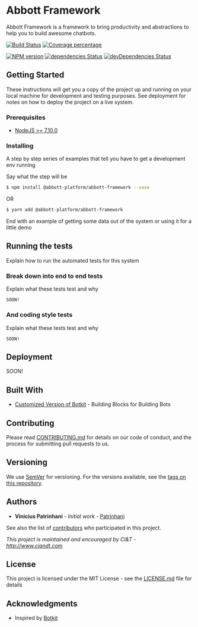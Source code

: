 # Abbott Framework

Abbott Framework is a framework to bring productivity and abstractions to help you to build awesome chatbots.

[![Build Status][travis-image]][travis-url]
[![Coverage percentage][coveralls-image]][coveralls-url]

[![NPM version][npm-image]][npm-url]
[![dependencies Status][daviddm-image]][daviddm-url]
[![devDependencies Status][daviddm-dev-image]][daviddm-dev-url]

## Getting Started

These instructions will get you a copy of the project up and running on your local machine for development and testing purposes. See deployment for notes on how to deploy the project on a live system.

### Prerequisites

* [NodeJS >= 7.10.0](https://nodejs.org)

### Installing

A step by step series of examples that tell you have to get a development env running

Say what the step will be

```bash
$ npm install @abbott-platform/abbott-framework --save
```
OR
```bash
$ yarn add @abbott-platform/abbott-framework
```

End with an example of getting some data out of the system or using it for a little demo

## Running the tests

Explain how to run the automated tests for this system

### Break down into end to end tests

Explain what these tests test and why

```
SOON!
```

### And coding style tests

Explain what these tests test and why

```
SOON!
```

## Deployment

SOON!

## Built With

* [Customized Version of Botkit](https://github.com/AbbottPlatform/botkit) - Building Blocks for Building Bots

## Contributing

Please read [CONTRIBUTING.md](CONTRIBUTING.md) for details on our code of conduct, and the process for submitting pull requests to us.

## Versioning

We use [SemVer](http://semver.org/) for versioning. For the versions available, see the [tags on this repository](https://github.com/AbbottPlatform/abbott-framework/tags). 

## Authors

* **Vinicius Patrinhani** - *Initial work* - [Patrinhani](https://github.com/patrinhani-ciandt)

See also the list of [contributors](https://github.com/AbbottPlatform/abbott-framework/contributors) who participated in this project.

*This project is maintained and encouraged by CI&T - http://www.ciandt.com*

## License

This project is licensed under the MIT License - see the [LICENSE.md](LICENSE.md) file for details

## Acknowledgments

* Inspired by [Botkit](https://github.com/howdyai/botkit)

[npm-image]: https://badge.fury.io/js/%40abbott-platform%2Fabbott-framework.svg
[npm-url]: https://npmjs.org/package/@abbott-platform/abbott-framework
[travis-image]: https://travis-ci.org/AbbottPlatform/abbott-framework.svg?branch=master
[travis-url]: https://travis-ci.org/AbbottPlatform/abbott-framework
[daviddm-image]: https://david-dm.org/AbbottPlatform/abbott-framework.svg?theme=shields.io
[daviddm-url]: https://david-dm.org/AbbottPlatform/abbott-framework
[daviddm-dev-image]: https://david-dm.org/AbbottPlatform/abbott-framework/dev-status.svg
[daviddm-dev-url]: https://david-dm.org/AbbottPlatform/abbott-framework?type=dev
[coveralls-image]: https://coveralls.io/repos/AbbottPlatform/abbott-framework/badge.svg
[coveralls-url]: https://coveralls.io/r/AbbottPlatform/abbott-framework
